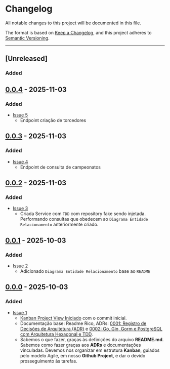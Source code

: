 # Changelog

All notable changes to this project will be documented in this file.

The format is based on [Keep a Changelog](https://keepachangelog.com/en/1.0.0/),
and this project adheres to [Semantic Versioning](https://semver.org/spec/v2.0.0.html).

---

## [Unreleased]
### Added

## [0.0.4] - 2025-11-03
### Added
- [Issue 5](https://github.com/jtonynet/go-soccer-fan/issues/5)
  - Endpoint criação de torcedores 

## [0.0.3] - 2025-11-03
### Added
- [Issue 4](https://github.com/jtonynet/go-soccer-fan/issues/4)
  - Endpoint de consulta de campeonatos

## [0.0.2] - 2025-11-03
### Added
- [Issue 3](https://github.com/jtonynet/go-soccer-fan/issues/3)
  - Criada Service com `TDD` com repository fake sendo injetada. Performando consultas que obedecem ao `Diagrama Entidade Relacionamento` anteriormente criado.

## [0.0.1] - 2025-10-03
### Added
- [Issue 2](https://github.com/jtonynet/go-soccer-fan/issues/2)
  - Adicionado `Diagrama Entidade Relacionamento` base ao `README`

## [0.0.0] - 2025-10-03
### Added

- [Issue 1](https://github.com/jtonynet/go-soccer-fan/issues/1)
  - [Kanban Project View Iniciado](https://github.com/users/jtonynet/projects/8/views/1) com o commit inicial. 
  - Documentação base: Readme Rico, ADRs: [0001: Registro de Decisões de Arquitetura (ADR)](./docs/architecture/decisions/registro-de-decisoes-de-arquitetura.md) e [0002: Go, Gin, Gorm e PostgreSQL com Arquitetura Hexagonal e TDD](./docs/architecture/decisions/0002-go-gin-gorm-e-postgres-com-arquitetura-hexagonal-tdd.md).
  - Sabemos o que fazer, graças às definições do arquivo __README.md__. Sabemos como fazer graças aos __ADRs__ e documentações vinculadas. Devemos nos organizar em estrutura __Kanban__, guiados pelo modelo Agile, em nosso __Github Project__, e dar o devido prosseguimento às tarefas.

[0.0.4]: https://github.com/jtonynet/go-soccer-fan/compare/v0.0.3...v0.0.4
[0.0.3]: https://github.com/jtonynet/go-soccer-fan/compare/v0.0.2...v0.0.3
[0.0.2]: https://github.com/jtonynet/go-soccer-fan/compare/v0.0.1...v0.0.2
[0.0.1]: https://github.com/jtonynet/go-soccer-fan/compare/v0.0.0...v0.0.1
[0.0.0]: https://github.com/jtonynet/go-soccer-fan/releases/tag/v0.0.0
